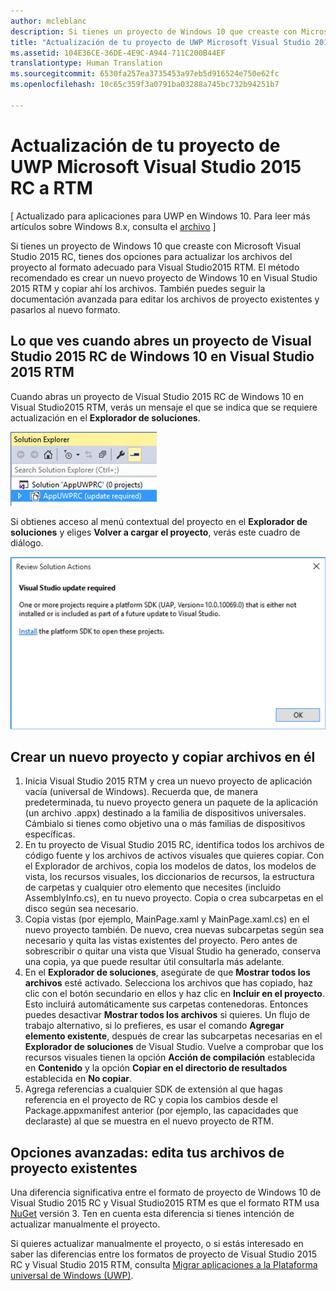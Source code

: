 ```yaml
---
author: mcleblanc
description: Si tienes un proyecto de Windows 10 que creaste con Microsoft Visual Studio 2015 RC, tienes dos opciones para actualizar los archivos del proyecto al formato adecuado para Visual Studio2015 RTM.
title: "Actualización de tu proyecto de UWP Microsoft Visual Studio 2015 RC a RTM"
ms.assetid: 104E36CE-36DE-4E9C-A944-711C200B44EF
translationtype: Human Translation
ms.sourcegitcommit: 6530fa257ea3735453a97eb5d916524e750e62fc
ms.openlocfilehash: 10c65c359f3a0791ba03288a745bc732b94251b7

---
```


# Actualización de tu proyecto de UWP Microsoft Visual Studio 2015 RC a RTM

\[ Actualizado para aplicaciones para UWP en Windows 10. Para leer más artículos sobre Windows 8.x, consulta el [archivo](http://go.microsoft.com/fwlink/p/?linkid=619132) \]

Si tienes un proyecto de Windows 10 que creaste con Microsoft Visual Studio 2015 RC, tienes dos opciones para actualizar los archivos del proyecto al formato adecuado para Visual Studio2015 RTM. El método recomendado es crear un nuevo proyecto de Windows 10 en Visual Studio 2015 RTM y copiar ahí los archivos. También puedes seguir la documentación avanzada para editar los archivos de proyecto existentes y pasarlos al nuevo formato.

## Lo que ves cuando abres un proyecto de Visual Studio 2015 RC de Windows 10 en Visual Studio 2015 RTM

Cuando abras un proyecto de Visual Studio 2015 RC de Windows 10 en Visual Studio2015 RTM, verás un mensaje el que se indica que se requiere actualización en el **Explorador de soluciones**.

![se requiere una actualización](images/vsrc-to-rtm/solution-explorer.png)

Si obtienes acceso al menú contextual del proyecto en el **Explorador de soluciones** y eliges **Volver a cargar el proyecto**, verás este cuadro de diálogo.

![se requiere una actualización de Visual Studio](images/vsrc-to-rtm/reload-project.png)

## Crear un nuevo proyecto y copiar archivos en él

1.  Inicia Visual Studio 2015 RTM y crea un nuevo proyecto de aplicación vacía (universal de Windows). Recuerda que, de manera predeterminada, tu nuevo proyecto genera un paquete de la aplicación (un archivo .appx) destinado a la familia de dispositivos universales. Cámbialo si tienes como objetivo una o más familias de dispositivos específicas.
2.  En tu proyecto de Visual Studio 2015 RC, identifica todos los archivos de código fuente y los archivos de activos visuales que quieres copiar. Con el Explorador de archivos, copia los modelos de datos, los modelos de vista, los recursos visuales, los diccionarios de recursos, la estructura de carpetas y cualquier otro elemento que necesites (incluido AssemblyInfo.cs), en tu nuevo proyecto. Copia o crea subcarpetas en el disco según sea necesario.
3.  Copia vistas (por ejemplo, MainPage.xaml y MainPage.xaml.cs) en el nuevo proyecto también. De nuevo, crea nuevas subcarpetas según sea necesario y quita las vistas existentes del proyecto. Pero antes de sobrescribir o quitar una vista que Visual Studio ha generado, conserva una copia, ya que puede resultar útil consultarla más adelante.
4.  En el **Explorador de soluciones**, asegúrate de que **Mostrar todos los archivos** esté activado. Selecciona los archivos que has copiado, haz clic con el botón secundario en ellos y haz clic en **Incluir en el proyecto**. Esto incluirá automáticamente sus carpetas contenedoras. Entonces puedes desactivar **Mostrar todos los archivos** si quieres. Un flujo de trabajo alternativo, si lo prefieres, es usar el comando **Agregar elemento existente**, después de crear las subcarpetas necesarias en el **Explorador de soluciones** de Visual Studio. Vuelve a comprobar que los recursos visuales tienen la opción **Acción de compilación** establecida en **Contenido** y la opción **Copiar en el directorio de resultados** establecida en **No copiar**.
5.  Agrega referencias a cualquier SDK de extensión al que hagas referencia en el proyecto de RC y copia los cambios desde el Package.appxmanifest anterior (por ejemplo, las capacidades que declaraste) al que se muestra en el nuevo proyecto de RTM.

## Opciones avanzadas: edita tus archivos de proyecto existentes

Una diferencia significativa entre el formato de proyecto de Windows 10 de Visual Studio 2015 RC y Visual Studio2015 RTM es que el formato RTM usa [NuGet](http://docs.nuget.org/) versión 3. Ten en cuenta esta diferencia si tienes intención de actualizar manualmente el proyecto.

Si quieres actualizar manualmente el proyecto, o si estás interesado en saber las diferencias entre los formatos de proyecto de Visual Studio 2015 RC y Visual Studio 2015 RTM, consulta [Migrar aplicaciones a la Plataforma universal de Windows (UWP)](http://msdn.microsoft.com/library/mt148501.aspx).




<!--HONumber=Aug16_HO3-->


